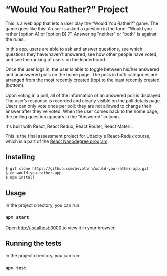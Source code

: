 # “Would You Rather?” Project

This is a web app that lets a user play the “Would You Rather?” game. The game goes like this: A user is asked a question in the form: “Would you rather [option A] or [option B] ?”. Answering "neither" or "both" is against the rules.

In this app, users are able to ask and answer questions, see which questions they have/haven’t answered, see how other people have voted, and see the ranking of users on the leaderboard.

Once the user logs in, the user is able to toggle between his/her answered and unanswered polls on the home page. The polls in both categories are arranged from the most recently created (top) to the least recently created (bottom).

Upon voting in a poll, all of the information of an answered poll is displayed. The user’s response is recorded and clearly visible on the poll details page. Users can only vote once per poll; they are not allowed to change their answer after they’ve voted. When the user comes back to the home page, the polling question appears in the “Answered” column.

It's built with React, React Redux, React Router, React Materil.

This is the final assessment project for Udacity's React-Redux course, which is a part of the [React Nanodegree program](https://www.udacity.com/course/react-nanodegree--nd019).

## Installing

```
$ git clone https://github.com/avvotinh/would-you-rather-app.git
$ cd would-you-rather-app
$ npm install
```

## Usage

In the project directory, you can run:

### `npm start`

Open [http://localhost:3000](http://localhost:3000) to view it in your browser.

## Running the tests

In the project directory, you can run:

### `npm test`
